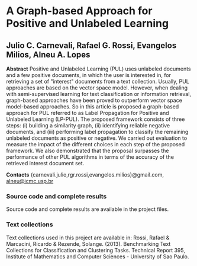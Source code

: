 <h1> A Graph-based Approach for Positive and Unlabeled Learning </h1>

<h2> Julio C. Carnevali, Rafael G. Rossi, Evangelos Milios, Alneu A. Lopes </h2>

<strong>Abstract</strong> Positive and Unlabeled Learning (PUL) uses unlabeled documents and a few positive documents, in which the user is interested in, for retrieving a set of "interest" documents from a text collection. Usually, PUL approaches are based on the vector space model. However, when dealing with semi-supervised learning for text classification or information retrieval, graph-based approaches have been proved to outperform vector space model-based approaches. So in this article is proposed a graph-based approach for PUL referred to as Label Propagation for Positive and Unlabeled Learning (LP-PUL). The proposed framework consists of three steps: (i) building a similarity graph, (ii) identifying reliable negative documents, and (iii) performing label propagation to classify the remaining unlabeled documents as positive or negative. We carried out evaluation to measure the impact of the different choices in each step of the proposed framework. We also demonstrated that the proposal surpasses the performance of other PUL algorithms in terms of the accuracy of the retrieved interest document set.

<strong>Contacts</strong> {carnevali.julio,rgr.rossi,evangelos.milios}@gmail.com, alneu@icmc.usp.br

<h3>Source code and complete results</h3>
Source code and complete results are available in the project files.

<h3>Text collections</h3>
Text collections used in this project are available in:
Rossi, Rafael & Marcacini, Ricardo & Rezende, Solange. (2013). Benchmarking Text Collections for Classification and Clustering Tasks. Technical Report 395, Institute of Mathematics and Computer Sciences - University of Sao Paulo.

